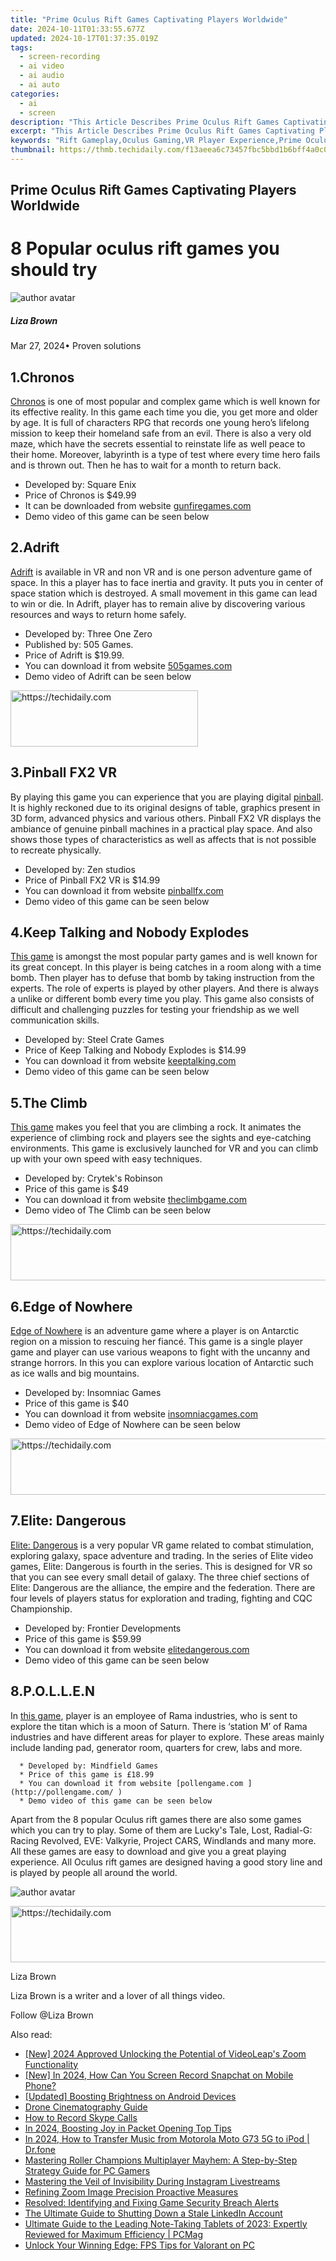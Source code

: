 ```yaml
---
title: "Prime Oculus Rift Games Captivating Players Worldwide"
date: 2024-10-11T01:33:55.677Z
updated: 2024-10-17T01:37:35.019Z
tags: 
  - screen-recording
  - ai video
  - ai audio
  - ai auto
categories: 
  - ai
  - screen
description: "This Article Describes Prime Oculus Rift Games Captivating Players Worldwide"
excerpt: "This Article Describes Prime Oculus Rift Games Captivating Players Worldwide"
keywords: "Rift Gameplay,Oculus Gaming,VR Player Experience,Prime Oculus Games,Worldwide VR Players,Captivating Rift Games,Global Virtual Reality"
thumbnail: https://thmb.techidaily.com/f13aeea6c73457fbc5bbd1b6bff4a0c00a428af0a90b0cd758e49ef9cfc3066d.jpg
---
```


## Prime Oculus Rift Games Captivating Players Worldwide

# 8 Popular oculus rift games you should try

![author avatar](https://lh5.googleusercontent.com/-AIMmjowaFs4/AAAAAAAAAAI/AAAAAAAAABc/Y5UmwDaI7HU/s250-c-k/photo.jpg)

##### Liza Brown

 Mar 27, 2024• Proven solutions

## 1.Chronos

[Chronos](http://gunfiregames.com/  ) is one of most popular and complex game which is well known for its effective reality. In this game each time you die, you get more and older by age. It is full of characters RPG that records one young hero’s lifelong mission to keep their homeland safe from an evil. There is also a very old maze, which have the secrets essential to reinstate life as well peace to their home. Moreover, labyrinth is a type of test where every time hero fails and is thrown out. Then he has to wait for a month to return back.

* Developed by: Square Enix
* Price of Chronos is $49.99
* It can be downloaded from website [gunfiregames.com](http://gunfiregames.com/  )
* Demo video of this game can be seen below

## 2.Adrift

[Adrift](http://www.505games.com/  ) is available in VR and non VR and is one person adventure game of space. In this a player has to face inertia and gravity. It puts you in center of space station which is destroyed. A small movement in this game can lead to win or die. In Adrift, player has to remain alive by discovering various resources and ways to return home safely.

* Developed by: Three One Zero
* Published by: 505 Games.
* Price of Adrift is $19.99.
* You can download it from website [505games.com](http://www.505games.com/  )
* Demo video of Adrift can be seen below

<!-- affiliate ads begin -->
<a href="https://aligracehair.sjv.io/c/5597632/2036481/19272" target="_top" id="2036481">
  <img src="//a.impactradius-go.com/display-ad/19272-2036481" border="0" alt="https://techidaily.com" width="300" height="90"/>
</a>
<img height="0" width="0" src="https://aligracehair.sjv.io/i/5597632/2036481/19272" style="position:absolute;visibility:hidden;" border="0" />
<!-- affiliate ads end -->

## 3.Pinball FX2 VR

 By playing this game you can experience that you are playing digital [pinball](http://pinballfx.com/  ). It is highly reckoned due to its original designs of table, graphics present in 3D form, advanced physics and various others. Pinball FX2 VR displays the ambiance of genuine pinball machines in a practical play space. And also shows those types of characteristics as well as affects that is not possible to recreate physically.

* Developed by: Zen studios
* Price of Pinball FX2 VR is $14.99
* You can download it from website [pinballfx.com](http://pinballfx.com/  )
* Demo video of this game can be seen below

## 4.Keep Talking and Nobody Explodes

[This game](http://keeptalking.com/ ) is amongst the most popular party games and is well known for its great concept. In this player is being catches in a room along with a time bomb. Then player has to defuse that bomb by taking instruction from the experts. The role of experts is played by other players. And there is always a unlike or different bomb every time you play. This game also consists of difficult and challenging puzzles for testing your friendship as we well communication skills.

* Developed by: Steel Crate Games
* Price of Keep Talking and Nobody Explodes is $14.99
* You can download it from website [keeptalking.com](http://keeptalking.com/ )
* Demo video of this game can be seen below

## 5.The Climb

[This game](http://theclimbgame.com/) makes you feel that you are climbing a rock. It animates the experience of climbing rock and players see the sights and eye-catching environments. This game is exclusively launched for VR and you can climb up with your own speed with easy techniques.

* Developed by: Crytek's Robinson
* Price of this game is $49
* You can download it from website [theclimbgame.com](http://theclimbgame.com/)
* Demo video of The Climb can be seen below

<!-- affiliate ads begin -->
<a href="https://aligracehair.sjv.io/c/5597632/1959764/19272" target="_top" id="1959764">
  <img src="//a.impactradius-go.com/display-ad/19272-1959764" border="0" alt="https://techidaily.com" width="728" height="90"/>
</a>
<img height="0" width="0" src="https://aligracehair.sjv.io/i/5597632/1959764/19272" style="position:absolute;visibility:hidden;" border="0" />
<!-- affiliate ads end -->

## 6.Edge of Nowhere

[Edge of Nowhere](http://insomniacgames.com/ ) is an adventure game where a player is on Antarctic region on a mission to rescuing her fiancé. This game is a single player game and player can use various weapons to fight with the uncanny and strange horrors. In this you can explore various location of Antarctic such as ice walls and big mountains.

* Developed by: Insomniac Games
* Price of this game is $40
* You can download it from website [insomniacgames.com](http://insomniacgames.com/ )
* Demo video of Edge of Nowhere can be seen below

<!-- affiliate ads begin -->
<a href="https://appsumo.8odi.net/c/5597632/2094428/7443" target="_top" id="2094428">
  <img src="//a.impactradius-go.com/display-ad/7443-2094428" border="0" alt="https://techidaily.com" width="728" height="90"/>
</a>
<img height="0" width="0" src="https://appsumo.8odi.net/i/5597632/2094428/7443" style="position:absolute;visibility:hidden;" border="0" />
<!-- affiliate ads end -->

## 7.Elite: Dangerous

[Elite: Dangerous](https://www.elitedangerous.com/  ) is a very popular VR game related to combat stimulation, exploring galaxy, space adventure and trading. In the series of Elite video games, Elite: Dangerous is fourth in the series. This is designed for VR so that you can see every small detail of galaxy. The three chief sections of Elite: Dangerous are the alliance, the empire and the federation. There are four levels of players status for exploration and trading, fighting and CQC Championship.

* Developed by: Frontier Developments
* Price of this game is $59.99
* You can download it from website [elitedangerous.com](https://www.elitedangerous.com/  )
* Demo video of this game can be seen below

## 8.P.O.L.L.E.N

 In [this game](http://pollengame.com/ ), player is an employee of Rama industries, who is sent to explore the titan which is a moon of Saturn. There is ‘station M’ of Rama industries and have different areas for player to explore. These areas mainly include landing pad, generator room, quarters for crew, labs and more.

      * Developed by: Mindfield Games
      * Price of this game is £18.99
      * You can download it from website [pollengame.com ](http://pollengame.com/ )
      * Demo video of this game can be seen below

 Apart from the 8 popular Oculus rift games there are also some games which you can try to play. Some of them are Lucky's Tale, Lost, Radial-G: Racing Revolved, EVE: Valkyrie, Project CARS, Windlands and many more. All these games are easy to download and give you a great playing experience. All Oculus rift games are designed having a good story line and is played by people all around the world.

![author avatar](https://lh5.googleusercontent.com/-AIMmjowaFs4/AAAAAAAAAAI/AAAAAAAAABc/Y5UmwDaI7HU/s250-c-k/photo.jpg)

<!-- affiliate ads begin -->
<a href="https://aligracehair.sjv.io/c/5597632/1902278/19272" target="_top" id="1902278">
  <img src="//a.impactradius-go.com/display-ad/19272-1902278" border="0" alt="https://techidaily.com" width="728" height="90"/>
</a>
<img height="0" width="0" src="https://aligracehair.sjv.io/i/5597632/1902278/19272" style="position:absolute;visibility:hidden;" border="0" />
<!-- affiliate ads end -->

Liza Brown

Liza Brown is a writer and a lover of all things video.

Follow @Liza Brown

<ins class="adsbygoogle"
      style="display:block"
      data-ad-client="ca-pub-7571918770474297"
      data-ad-slot="8358498916"
      data-ad-format="auto"
      data-full-width-responsive="true"></ins>

<span class="atpl-alsoreadstyle">Also read:</span>
<div><ul>
<li><a href="https://article-tips.techidaily.com/new-2024-approved-unlocking-the-potential-of-videoleaps-zoom-functionality/"><u>[New] 2024 Approved Unlocking the Potential of VideoLeap's Zoom Functionality</u></a></li>
<li><a href="https://snapchat-videos.techidaily.com/new-in-2024-how-can-you-screen-record-snapchat-on-mobile-phone/"><u>[New] In 2024, How Can You Screen Record Snapchat on Mobile Phone?</u></a></li>
<li><a href="https://extra-information.techidaily.com/updated-boosting-brightness-on-android-devices/"><u>[Updated] Boosting Brightness on Android Devices</u></a></li>
<li><a href="https://extra-information.techidaily.com/drone-cinematography-guide/"><u>Drone Cinematography Guide</u></a></li>
<li><a href="https://video-screen-grab.techidaily.com/how-to-record-skype-calls/"><u>How to Record Skype Calls</u></a></li>
<li><a href="https://extra-information.techidaily.com/in-2024-boosting-joy-in-packet-opening-top-tips/"><u>In 2024, Boosting Joy in Packet Opening Top Tips</u></a></li>
<li><a href="https://android-transfer.techidaily.com/in-2024-how-to-transfer-music-from-motorola-moto-g73-5g-to-ipod-drfone-by-drfone-transfer-from-android-transfer-from-android/"><u>In 2024, How to Transfer Music from Motorola Moto G73 5G to iPod | Dr.fone</u></a></li>
<li><a href="https://program-issues.techidaily.com/mastering-roller-champions-multiplayer-mayhem-a-step-by-step-strategy-guide-for-pc-gamers/"><u>Mastering Roller Champions Multiplayer Mayhem: A Step-by-Step Strategy Guide for PC Gamers</u></a></li>
<li><a href="https://extra-information.techidaily.com/mastering-the-veil-of-invisibility-during-instagram-livestreams/"><u>Mastering the Veil of Invisibility During Instagram Livestreams</u></a></li>
<li><a href="https://extra-information.techidaily.com/refining-zoom-image-precision-proactive-measures/"><u>Refining Zoom Image Precision Proactive Measures</u></a></li>
<li><a href="https://program-issues.techidaily.com/resolved-identifying-and-fixing-game-security-breach-alerts/"><u>Resolved: Identifying and Fixing Game Security Breach Alerts</u></a></li>
<li><a href="https://extra-information.techidaily.com/the-ultimate-guide-to-shutting-down-a-stale-linkedin-account/"><u>The Ultimate Guide to Shutting Down a Stale LinkedIn Account</u></a></li>
<li><a href="https://tech-recovery.techidaily.com/ultimate-guide-to-the-leading-note-taking-tablets-of-2023-expertly-reviewed-for-maximum-efficiency-pcmag/"><u>Ultimate Guide to the Leading Note-Taking Tablets of 2023: Expertly Reviewed for Maximum Efficiency | PCMag</u></a></li>
<li><a href="https://windows11.techidaily.com/unlock-your-winning-edge-fps-tips-for-valorant-on-pc/"><u>Unlock Your Winning Edge: FPS Tips for Valorant on PC</u></a></li>
</ul></div>


